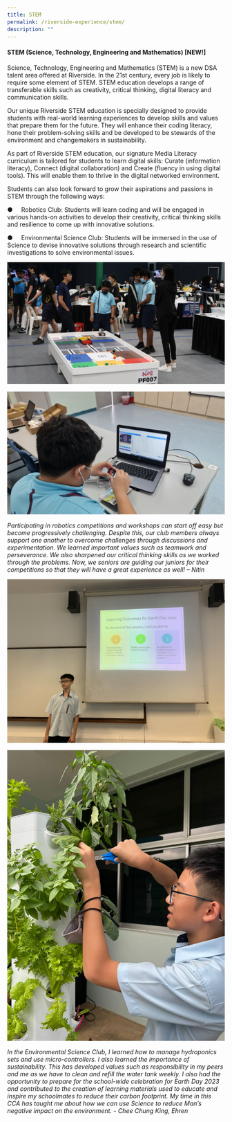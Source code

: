 ```yaml
---
title: STEM
permalink: /riverside-experience/stem/
description: ""
---
```

#### STEM (Science, Technology, Engineering and Mathematics) \[NEW!\]

Science, Technology, Engineering and Mathematics (STEM) is a new DSA talent area offered at Riverside. In the 21st century, every job is likely to require some element of STEM. STEM education develops a range of transferable skills such as creativity, critical thinking, digital literacy and communication skills.

Our unique Riverside STEM education is specially designed to provide students with real-world learning experiences to develop skills and values that prepare them for the future. They will enhance their coding literacy, hone their problem-solving skills and be developed to be stewards of the environment and changemakers in sustainability.

As part of Riverside STEM education, our signature Media Literacy curriculum is tailored for students to learn digital skills: Curate (information literacy), Connect (digital collaboration) and Create (fluency in using digital tools). This will enable them to thrive in the digital networked environment.

Students can also look forward to grow their aspirations and passions in STEM through the following ways:

●     Robotics Club: Students will learn coding and will be engaged in various hands-on activities to develop their creativity, critical thinking skills and resilience to come up with innovative solutions.

●     Environmental Science Club: Students will be immersed in the use of Science to devise innovative solutions through research and scientific investigations to solve environmental issues.

![](/images/copy%20of%20photo%203.JPG)

![](/images/copy%20of%20photo%204.jpg)



*Participating in robotics competitions and workshops can start off easy but become progressively challenging. Despite this, our club members always support one another to overcome challenges through discussions and experimentation. We learned important values such as teamwork and perseverance. We also sharpened our critical thinking skills as we worked through the problems. Now, we seniors are guiding our juniors for their competitions so that they will have a great experience as well! – Nitin*


![](/images/copy%20of%20earth%20day%2002.JPEG)

![](/images/copy%20of%20harvesting%2002.jpeg)




_In the Environmental Science Club, I learned how to manage hydroponics sets and use micro-controllers. I also learned the importance of sustainability. This has developed values such as responsibility in my peers and me as we have to clean and refill the water tank weekly. I also had the opportunity to prepare for the school-wide celebration for Earth Day 2023 and contributed to the creation of learning materials used to educate and inspire my schoolmates to reduce their carbon footprint. My time in this CCA has taught me about how we can use Science to reduce Man’s negative impact on the environment. - Chee Chung King, Ehren_